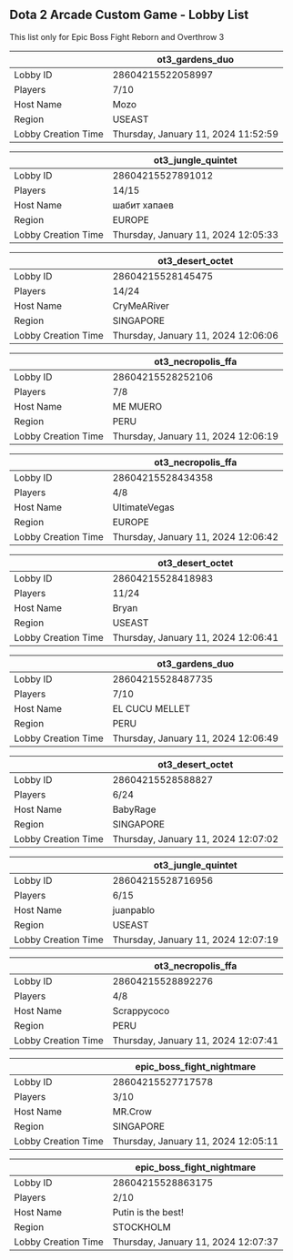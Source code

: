 ## Dota 2 Arcade Custom Game - Lobby List

This list only for Epic Boss Fight Reborn and Overthrow 3

|  | ot3_gardens_duo |
| ------ | ------ |
| Lobby ID | 28604215522058997 |
| Players | 7/10 |
| Host Name | Mozo |
| Region | USEAST |
| Lobby Creation Time | Thursday, January 11, 2024 11:52:59 |


|  | ot3_jungle_quintet |
| ------ | ------ |
| Lobby ID | 28604215527891012 |
| Players | 14/15 |
| Host Name | шабит хапаев |
| Region | EUROPE |
| Lobby Creation Time | Thursday, January 11, 2024 12:05:33 |


|  | ot3_desert_octet |
| ------ | ------ |
| Lobby ID | 28604215528145475 |
| Players | 14/24 |
| Host Name | CryMeARiver |
| Region | SINGAPORE |
| Lobby Creation Time | Thursday, January 11, 2024 12:06:06 |


|  | ot3_necropolis_ffa |
| ------ | ------ |
| Lobby ID | 28604215528252106 |
| Players | 7/8 |
| Host Name | ME MUERO |
| Region | PERU |
| Lobby Creation Time | Thursday, January 11, 2024 12:06:19 |


|  | ot3_necropolis_ffa |
| ------ | ------ |
| Lobby ID | 28604215528434358 |
| Players | 4/8 |
| Host Name | UltimateVegas |
| Region | EUROPE |
| Lobby Creation Time | Thursday, January 11, 2024 12:06:42 |


|  | ot3_desert_octet |
| ------ | ------ |
| Lobby ID | 28604215528418983 |
| Players | 11/24 |
| Host Name | Bryan |
| Region | USEAST |
| Lobby Creation Time | Thursday, January 11, 2024 12:06:41 |


|  | ot3_gardens_duo |
| ------ | ------ |
| Lobby ID | 28604215528487735 |
| Players | 7/10 |
| Host Name | EL CUCU MELLET |
| Region | PERU |
| Lobby Creation Time | Thursday, January 11, 2024 12:06:49 |


|  | ot3_desert_octet |
| ------ | ------ |
| Lobby ID | 28604215528588827 |
| Players | 6/24 |
| Host Name | BabyRage |
| Region | SINGAPORE |
| Lobby Creation Time | Thursday, January 11, 2024 12:07:02 |


|  | ot3_jungle_quintet |
| ------ | ------ |
| Lobby ID | 28604215528716956 |
| Players | 6/15 |
| Host Name | juanpablo |
| Region | USEAST |
| Lobby Creation Time | Thursday, January 11, 2024 12:07:19 |


|  | ot3_necropolis_ffa |
| ------ | ------ |
| Lobby ID | 28604215528892276 |
| Players | 4/8 |
| Host Name | Scrappycoco |
| Region | PERU |
| Lobby Creation Time | Thursday, January 11, 2024 12:07:41 |


|  | epic_boss_fight_nightmare |
| ------ | ------ |
| Lobby ID | 28604215527717578 |
| Players | 3/10 |
| Host Name | MR.Crow |
| Region | SINGAPORE |
| Lobby Creation Time | Thursday, January 11, 2024 12:05:11 |


|  | epic_boss_fight_nightmare |
| ------ | ------ |
| Lobby ID | 28604215528863175 |
| Players | 2/10 |
| Host Name | Putin is the best! |
| Region | STOCKHOLM |
| Lobby Creation Time | Thursday, January 11, 2024 12:07:37 |


